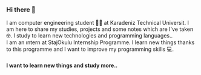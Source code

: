 ### Hi there 👋
I am computer engineering student 👩‍💻 at Karadeniz Technical Universit. I am here to share my studies, projects and some notes which are I've taken :nerd_face:. I study to learn new technologies and programming languages.. <br>
I am an ıntern at StajOkulu Internship Programme. I learn new things thanks to this programme and I want to improve my programming skills 💻. 

<h4>I want to learn new things and study more..</h4>

<!--
**ayseyk/ayseyk** is a ✨ _special_ ✨ repository because its `README.md` (this file) appears on your GitHub profile.

Here are some ideas to get you started:

- 🔭 I’m currently working on ...
- 🌱 I’m currently learning ...
- 👯 I’m looking to collaborate on ...
- 🤔 I’m looking for help with ...
- 💬 Ask me about ...
- 📫 How to reach me: ...
- 😄 Pronouns: ...
- ⚡ Fun fact: ...
-->

